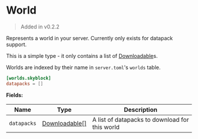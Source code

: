 # World

> Added in v0.2.2

Represents a world in your server. Currently only exists for datapack support.

This is a simple type - it only contains a list of [Downloadable](./downloadable)s.

Worlds are indexed by their name in `server.toml`'s `worlds` table.

```toml title="server.toml"
[worlds.skyblock]
datapacks = []
```

**Fields:**

| Name | Type | Description |
| --- | --- | --- |
| `datapacks` | [Downloadable[]](./downloadable) | A list of datapacks to download for this world |
